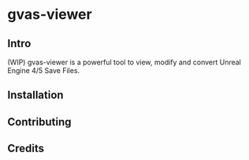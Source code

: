# gvas-viewer
## Intro
(WIP) gvas-viewer is a powerful tool to view, modify and convert Unreal Engine 4/5 Save Files.

## Installation

## Contributing

## Credits
